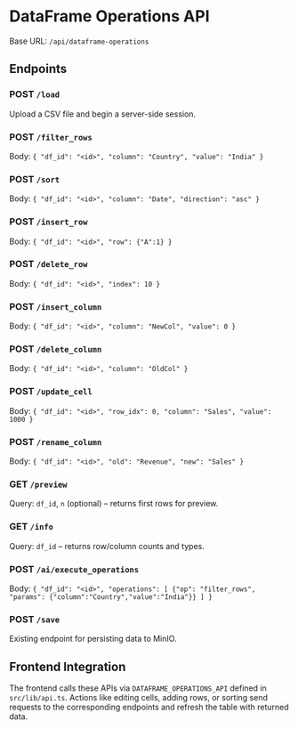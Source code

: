 # DataFrame Operations API

Base URL: `/api/dataframe-operations`

## Endpoints

### POST `/load`
Upload a CSV file and begin a server-side session.

### POST `/filter_rows`
Body: `{ "df_id": "<id>", "column": "Country", "value": "India" }`

### POST `/sort`
Body: `{ "df_id": "<id>", "column": "Date", "direction": "asc" }`

### POST `/insert_row`
Body: `{ "df_id": "<id>", "row": {"A":1} }`

### POST `/delete_row`
Body: `{ "df_id": "<id>", "index": 10 }`

### POST `/insert_column`
Body: `{ "df_id": "<id>", "column": "NewCol", "value": 0 }`

### POST `/delete_column`
Body: `{ "df_id": "<id>", "column": "OldCol" }`

### POST `/update_cell`
Body: `{ "df_id": "<id>", "row_idx": 0, "column": "Sales", "value": 1000 }`

### POST `/rename_column`
Body: `{ "df_id": "<id>", "old": "Revenue", "new": "Sales" }`

### GET `/preview`
Query: `df_id`, `n` (optional) – returns first rows for preview.

### GET `/info`
Query: `df_id` – returns row/column counts and types.

### POST `/ai/execute_operations`
Body: `{ "df_id": "<id>", "operations": [ {"op": "filter_rows", "params": {"column":"Country","value":"India"}} ] }`

### POST `/save`
Existing endpoint for persisting data to MinIO.

## Frontend Integration
The frontend calls these APIs via `DATAFRAME_OPERATIONS_API` defined in `src/lib/api.ts`. Actions like editing cells, adding rows, or sorting send requests to the corresponding endpoints and refresh the table with returned data.
